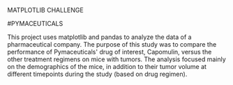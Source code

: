 
MATPLOTLIB CHALLENGE

#PYMACEUTICALS

This project uses matplotlib and pandas to analyze the data of a pharmaceutical company. The purpose of this study was to compare the performance of Pymaceuticals' drug of interest, Capomulin, versus the other treatment regimens on mice with tumors. The analysis focused mainly on the demographics of the mice, in addition to their tumor volume at different timepoints during the study (based on drug regimen).

